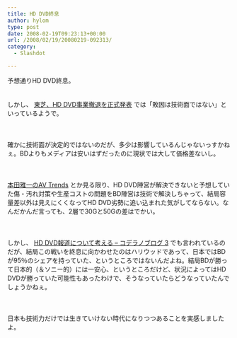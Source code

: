 ```yaml
---
title: HD DVD終息
author: hylom
type: post
date: 2008-02-19T09:23:13+00:00
url: /2008/02/19/20080219-092313/
category:
  - Slashdot

---
```

予想通りHD DVD終息。  
</br>   
しかし、   [東芝、HD DVD事業撤退を正式発表][1] では「敗因は技術面ではない」といっているようで。</br>  
</br>   
確かに技術面が決定的ではないのだが、多少は影響しているんじゃないっすかねぇ。BDよりもメディアは安いはずだったのに現状では大して価格差ないし。</br>  
</br>   
  [本田雅一のAV Trends][2] とか見る限り、HD DVD陣営が解決できないと予想していた傷・汚れ対策や生産コストの問題をBD陣営は技術で解決しちゃって、結局容量差以外は見えにくくなってHD DVD劣勢に追い込まれた気がしてならない。なんだかんだ言っても、2層で30Gと50Gの差はでかい。</br>  
</br>   
しかし、   [HD DVD報道について考える &#8211; コデラノブログ 3][3] でも言われているのだが、結局この戦いを終息に向かわせたのはハリウッドであって、日本ではBDが95％のシェアを持っていた、というところではないんだよね。結局BDが勝って日本的（＆ソニー的）には一安心、というところだけど、状況によってはHD DVDが勝っていた可能性もあったわけで、そうなっていたらどうなっていたんでしょうかねぇ。</br>  
</br>   
日本も技術力だけでは生きていけない時代になりつつあることを実感しましたよ。</br>  
</br>

 [1]: http://www.watch.impress.co.jp/av/docs/20080219/toshiba2.htm
 [2]: http://www.watch.impress.co.jp/av/docs/20080219/avt019.htm
 [3]: http://blogmag.ascii.jp/kodera/2008/02/18224858.html
